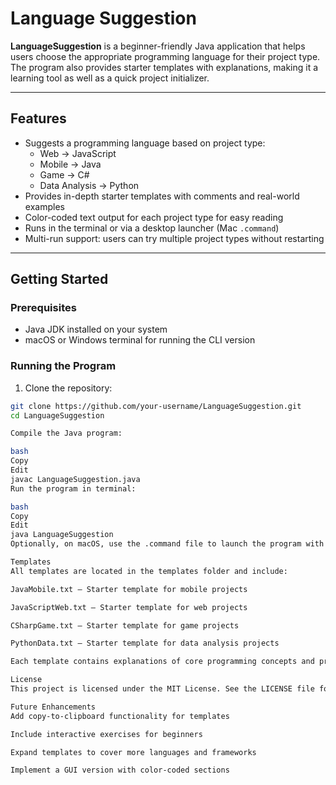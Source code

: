 # Language Suggestion

**LanguageSuggestion** is a beginner-friendly Java application that helps users choose the appropriate programming language for their project type. The program also provides starter templates with explanations, making it a learning tool as well as a quick project initializer.  

---

## Features

- Suggests a programming language based on project type:  
  - Web → JavaScript  
  - Mobile → Java  
  - Game → C#  
  - Data Analysis → Python  
- Provides in-depth starter templates with comments and real-world examples  
- Color-coded text output for each project type for easy reading  
- Runs in the terminal or via a desktop launcher (Mac `.command`)  
- Multi-run support: users can try multiple project types without restarting  

---

## Getting Started

### Prerequisites

- Java JDK installed on your system  
- macOS or Windows terminal for running the CLI version  

### Running the Program

1. Clone the repository:  
```bash
git clone https://github.com/your-username/LanguageSuggestion.git
cd LanguageSuggestion

Compile the Java program:

bash
Copy
Edit
javac LanguageSuggestion.java
Run the program in terminal:

bash
Copy
Edit
java LanguageSuggestion
Optionally, on macOS, use the .command file to launch the program with a double-click.

Templates
All templates are located in the templates folder and include:

JavaMobile.txt – Starter template for mobile projects

JavaScriptWeb.txt – Starter template for web projects

CSharpGame.txt – Starter template for game projects

PythonData.txt – Starter template for data analysis projects

Each template contains explanations of core programming concepts and practical examples.

License
This project is licensed under the MIT License. See the LICENSE file for details.

Future Enhancements
Add copy-to-clipboard functionality for templates

Include interactive exercises for beginners

Expand templates to cover more languages and frameworks

Implement a GUI version with color-coded sections
